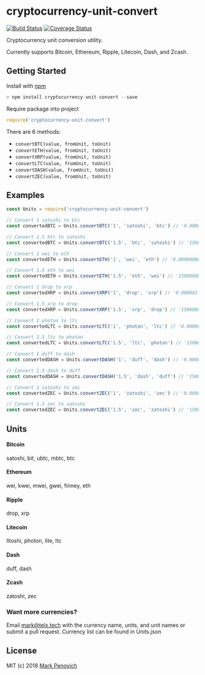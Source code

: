 # cryptocurrency-unit-convert
[![Build Status](https://travis-ci.org/markpenovich/cryptocurrency-unit-convert.svg?branch=master)](https://travis-ci.org/markpenovich/cryptocurrency-unit-convert)
[![Coverage Status](https://coveralls.io/repos/github/markpenovich/cryptocurrency-unit-convert/badge.svg)](https://coveralls.io/github/markpenovich/cryptocurrency-unit-convert?service=github)

Cryptocurrency unit conversion utility.

Currently supports Bitcoin, Ethereum, Ripple, Litecoin, Dash, and Zcash.

## Getting Started

Install with [npm](http://blog.npmjs.org/post/85484771375/how-to-install-npm)
```javascript
> npm install cryptocurrency-unit-convert --save
```
Require package into project
```javascript
require('cryptocurrency-unit-convert')
```

There are 6 methods:
- `convertBTC(value, fromUnit, toUnit)`
- `convertETH(value, fromUnit, toUnit)`
- `convertXRP(value, fromUnit, toUnit)`
- `convertLTC(value, fromUnit, toUnit)`
- `convertDASH(value, fromUnit, toUnit)`
- `convertZEC(value, fromUnit, toUnit)`

## Examples
```javascript
const Units = require('cryptocurrency-unit-convert')

// Convert 1 satoshi to btc
const convertedBTC = Units.convertBTC('1', 'satoshi', 'btc') // '0.00000001'

// Convert 1.5 btc to satoshi
const convertedBTC = Units.convertBTC('1.5', 'btc', 'satoshi') // '150000000'

// Convert 1 wei to eth
const convertedETH = Units.convertETH('1', 'wei', 'eth') // '0.000000000000000001'

// Convert 1.5 eth to wei
const convertedETH = Units.convertETH('1.5', 'eth', 'wei') // '1500000000000000000'

// Convert 1 drop to xrp
const convertedXRP = Units.convertXRP('1', 'drop', 'xrp') // '0.000001'

// Convert 1.5 xrp to drop
const convertedXRP = Units.convertXRP('1.5', 'xrp', 'drop') // '1500000'

// Convert 1 photon to ltc
const convertedLTC = Units.convertLTC('1', 'photon', 'ltc') // '0.00000001'

// Convert 1.5 ltc to photon
const convertedLTC = Units.convertLTC('1.5', 'ltc', 'photon') // '150000000'

// Convert 1 duff to dash
const convertedDASH = Units.convertDASH('1', 'duff', 'dash') // '0.00000001'

// Convert 1.5 dash to duff
const convertedDASH = Units.convertDASH('1.5', 'dash', 'duff') // '150000000'

// Convert 1 zatoshi to zec
const convertedZEC = Units.convertZEC('1', 'zatoshi', 'zec') // '0.00000001'

// Convert 1.5 zec to zatoshi
const convertedZEC = Units.convertZEC('1.5', 'zec', 'zatoshi') // '150000000'
```

## Units
#### Bitcoin

satoshi, bit, ubtc, mbtc, btc

#### Ethereum

wei, kwei, mwei, gwei, finney, eth

#### Ripple

drop, xrp

#### Litecoin

litoshi, photon, lite, ltc

#### Dash

duff, dash

#### Zcash

zatoshi, zec

### Want more currencies?

Email mark@telx.tech with the currency name, units, and unit names or submit a pull request. Currency list can be found in Units.json

## License

MIT (c) 2018 [Mark Penovich](http://markpenovich.com)
